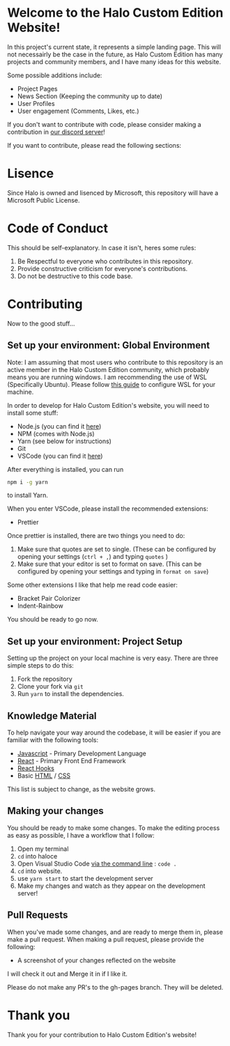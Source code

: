 # Welcome to the Halo Custom Edition Website!

In this project's current state, it represents a simple landing page. This will not necessairly be the case in the future, as Halo Custom Edition has many projects and community members, and I have many ideas for this website.

Some possible additions include:

- Project Pages
- News Section (Keeping the community up to date)
- User Profiles
- User engagement (Comments, Likes, etc.)

If you don't want to contribute with code, please consider making a contribution in [our discord server](https://discord.gg/73zHwAz)!

If you want to contribute, please read the following sections:

# Lisence

Since Halo is owned and lisenced by Microsoft, this repository will have a Microsoft Public License.

# Code of Conduct

This should be self-explanatory. In case it isn't, heres some rules:

1. Be Respectful to everyone who contributes in this repository.
2. Provide constructive criticism for everyone's contributions.
3. Do not be destructive to this code base.

# Contributing

Now to the good stuff...

## Set up your environment: Global Environment

Note: I am assuming that most users who contribute to this repository is an active member in the Halo Custom Edition community, which probably means you are running windows. I am recommending the use of WSL (Specifically Ubuntu). Please follow [this guide](https://docs.microsoft.com/en-us/windows/wsl/install-win10) to configure WSL for your machine.

In order to develop for Halo Custom Edition's website, you will need to install some stuff:

- Node.js (you can find it [here](https://nodejs.org/en/))
- NPM (comes with Node.js)
- Yarn (see below for instructions)
- Git
- VSCode (you can find it [here](https://code.visualstudio.com/))

After everything is installed, you can run

```sh
npm i -g yarn
```

to install Yarn.

When you enter VSCode, please install the recommended extensions:

- Prettier

Once prettier is installed, there are two things you need to do:

1. Make sure that quotes are set to single. (These can be configured by opening your settings (`ctrl + ,`) and typing `quotes` )
2. Make sure that your editor is set to format on save. (This can be configured by opening your settings and typing in `format on save`)

Some other extensions I like that help me read code easier:

- Bracket Pair Colorizer
- Indent-Rainbow

You should be ready to go now.

## Set up your environment: Project Setup

Setting up the project on your local machine is very easy. There are three simple steps to do this:

1. Fork the repository
2. Clone your fork via `git`
3. Run `yarn` to install the dependencies.

## Knowledge Material

To help navigate your way around the codebase, it will be easier if you are familiar with the following tools:

- [Javascript](https://www.w3schools.com/js/default.asp) - Primary Development Language
- [React](https://reactjs.org/) - Primary Front End Framework
- [React Hooks](https://reactjs.org/hooks)
- Basic [HTML](https://www.w3schools.com/html/default.asp) / [CSS](https://www.w3schools.com/css/default.asp)

This list is subject to change, as the website grows.

## Making your changes

You should be ready to make some changes. To make the editing process as easy as possible, I have a workflow that I follow:

1. Open my terminal
2. `cd` into haloce
3. Open Visual Studio Code [via the command line](https://code.visualstudio.com/docs/editor/command-line) : `code .`
4. `cd` into website.
5. use `yarn start` to start the development server
6. Make my changes and watch as they appear on the development server!

## Pull Requests

When you've made some changes, and are ready to merge them in, please make a pull request. When making a pull request, please provide the following:

- A screenshot of your changes reflected on the website

I will check it out and Merge it in if I like it.

Please do not make any PR's to the gh-pages branch. They will be deleted.

# Thank you

Thank you for your contribution to Halo Custom Edition's website!
